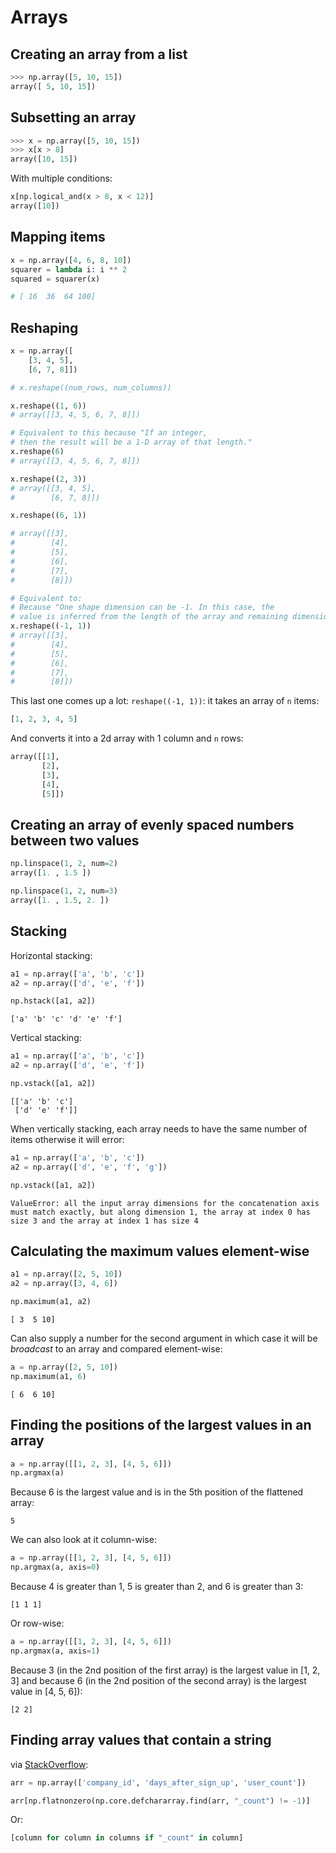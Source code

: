 # Arrays

## Creating an array from a list

```python
>>> np.array([5, 10, 15])
array([ 5, 10, 15])
```

## Subsetting an array

```python
>>> x = np.array([5, 10, 15])
>>> x[x > 8]
array([10, 15])
```

With multiple conditions:

```python
x[np.logical_and(x > 8, x < 12)]
array([10])
```

## Mapping items

```python
x = np.array([4, 6, 8, 10])
squarer = lambda i: i ** 2
squared = squarer(x)

# [ 16  36  64 100]
```


## Reshaping

```python
x = np.array([
    [3, 4, 5],
    [6, 7, 8]])

# x.reshape((num_rows, num_columns))

x.reshape((1, 6))
# array([[3, 4, 5, 6, 7, 8]])

# Equivalent to this because "If an integer, 
# then the result will be a 1-D array of that length."
x.reshape(6)
# array([[3, 4, 5, 6, 7, 8]])

x.reshape((2, 3))
# array([[3, 4, 5],
#        [6, 7, 8]])

x.reshape((6, 1))

# array([[3],
#        [4],
#        [5],
#        [6],
#        [7],
#        [8]])

# Equivalent to:
# Because "One shape dimension can be -1. In this case, the 
# value is inferred from the length of the array and remaining dimensions.""
x.reshape((-1, 1))
# array([[3],
#        [4],
#        [5],
#        [6],
#        [7],
#        [8]])
```

This last one comes up a lot: `reshape((-1, 1))`: it takes an array of `n` items:

```python
[1, 2, 3, 4, 5]
```

And converts it into a 2d array with 1 column and `n` rows:

```python
array([[1],
       [2],
       [3],
       [4],
       [5]])
```

## Creating an array of evenly spaced numbers between two values

```python
np.linspace(1, 2, num=2)
array([1. , 1.5 ])

np.linspace(1, 2, num=3)
array([1. , 1.5, 2. ])
```

## Stacking

Horizontal stacking:

```python
a1 = np.array(['a', 'b', 'c'])
a2 = np.array(['d', 'e', 'f'])

np.hstack([a1, a2])
```

```
['a' 'b' 'c' 'd' 'e' 'f']
```

Vertical stacking:

```python
a1 = np.array(['a', 'b', 'c'])
a2 = np.array(['d', 'e', 'f'])

np.vstack([a1, a2])
```

```
[['a' 'b' 'c']
 ['d' 'e' 'f']]
 ```
 
When vertically stacking, each array needs to have the same number of items otherwise it will error:

```python
a1 = np.array(['a', 'b', 'c'])
a2 = np.array(['d', 'e', 'f', 'g'])

np.vstack([a1, a2])
```

```
ValueError: all the input array dimensions for the concatenation axis must match exactly, but along dimension 1, the array at index 0 has size 3 and the array at index 1 has size 4
```

## Calculating the maximum values element-wise

```python
a1 = np.array([2, 5, 10])
a2 = np.array([3, 4, 6])

np.maximum(a1, a2)
```

```
[ 3  5 10]
```

Can also supply a number for the second argument in which case it will be _broadcast_ to an array and compared element-wise:

```python
a = np.array([2, 5, 10])
np.maximum(a1, 6)
```

```
[ 6  6 10]
```

## Finding the positions of the largest values in an array

```python
a = np.array([[1, 2, 3], [4, 5, 6]])
np.argmax(a)
```

Because 6 is the largest value and is in the 5th position of the flattened array:

```
5
```

We can also look at it column-wise:

```python
a = np.array([[1, 2, 3], [4, 5, 6]])
np.argmax(a, axis=0)
```

Because 4 is greater than 1, 5 is greater than 2, and 6 is greater than 3:

```
[1 1 1]
```

Or row-wise:

```python
a = np.array([[1, 2, 3], [4, 5, 6]])
np.argmax(a, axis=1)
```

Because 3 (in the 2nd position of the first array) is the largest value in [1, 2, 3] and because 6 (in the 2nd position of the second array) is the largest value in [4, 5, 6]):

```
[2 2]
```

## Finding array values that contain a string

via [StackOverflow](https://stackoverflow.com/a/38974252/156835):

```python
arr = np.array(['company_id', 'days_after_sign_up', 'user_count'])

arr[np.flatnonzero(np.core.defchararray.find(arr, "_count") != -1)]
```

Or:

```python
[column for column in columns if "_count" in column]
```
